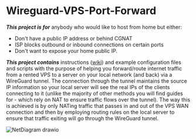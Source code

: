 # Wireguard-VPS-Port-Forward
***This project is for*** anybody who would like to host from home but either:
- Don't have a public IP address or behind CGNAT
- ISP blocks outbound or inbound connections on certain ports
- Don't want to expose your home public IP.

***This project contains*** instructions ([wiki](https://github.com/randommouse/Wireguard-VPS-Port-Forward/wiki)) and example configuration files and scripts with the purpose of helping you forward/route internet traffic from a rented VPS to a server on your local network (and back) via a WireGuard tunnel. The connection through the tunnel maintains the source IP information so your local server will see the real IPs of the clients connecting to it (unlike the majority of other methods you will find guides for - which rely on NAT to ensure traffic flows over the tunnel). The way this is achieved is by only NATing traffic that passes in and out of the VPS WAN connection and then by employing routing rules on the local server to ensure that traffic exiting will go through the WireGuard tunnel.

![NetDiagram drawio](https://raw.githubusercontent.com/randommouse/Wireguard-VPS-Port-Forward/main/img/NetDiagram.drawio.png)
